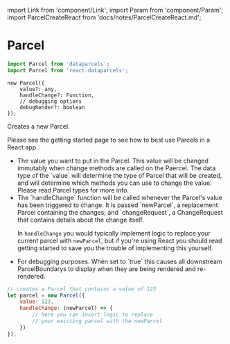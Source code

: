 import Link from 'component/Link';
import Param from 'component/Param';
import ParcelCreateReact from 'docs/notes/ParcelCreateReact.md';

# Parcel

```js
import Parcel from 'dataparcels';
import Parcel from 'react-dataparcels';
```

```flow
new Parcel({
    value?: any,
    handleChange?: Function,
    // debugging options
    debugRender?: boolean
});
```

Creates a new Parcel.

Please see the <Link to="/getting-started">getting started</Link> page to see how to best use Parcels in a React app.

* <Param name="value" optional type="any" default="undefined" />
  The value you want to put in the Parcel. This value will be changed immutably when change methods are called on the Paercel. The data type of the `value` will determine the type of Parcel that will be created, and will determine which methods you can use to change the value. Please read <Link to="/parcel-types">Parcel types</Link> for more info.
* <Param name="handleChange" optional type="(newParcel: Parcel, changeRequest: ChangeRequest) => void" />
  The `handleChange` function will be called whenever the Parcel's value has been triggered to change. It is passed `newParcel`, a replacement Parcel containing the changes; and `changeRequest`, a <Link to="/api/ChangeRequest">ChangeRequest</Link> that contains details about the change itself.
  
  In `handleChange` you would typically implement logic to replace your current parcel with `newParcel`, but if you're using React you should read <Link to="/getting-started">getting started</Link> to save you the trouble of implementing this yourself.
* <Param name="debugRender" optional type="boolean" default="false" />
  For debugging purposes. When set to `true` this causes all downstream <Link to="/api/ParcelBoundary">ParcelBoundary</Link>s to display when they are being rendered and re-rendered.

```js
// creates a Parcel that contains a value of 123
let parcel = new Parcel({
    value: 123,
    handleChange: (newParcel) => {
        // here you can insert logic to replace
        // your existing parcel with the newParcel
    })
});
```
